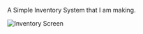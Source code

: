 A Simple Inventory System that I am making.

![Inventory Screen](https://i.hizliresim.com/pinf3ur.jpg)
